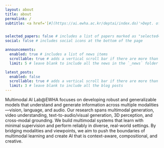 ```yaml
---
layout: about
title: about
permalink: /
subtitle: <a href='[#](https://ai.ewha.ac.kr/deptai/index.do)'>Dept. of AI, Ewha Womans University</a>. Seoul, Korea.


selected_papers: false # includes a list of papers marked as "selected={true}"
social: false # includes social icons at the bottom of the page

announcements:
  enabled: true # includes a list of news items
  scrollable: true # adds a vertical scroll bar if there are more than 3 news items
  limit: 5 # leave blank to include all the news in the `_news` folder

latest_posts:
  enabled: false
  scrollable: true # adds a vertical scroll bar if there are more than 3 new posts items
  limit: 3 # leave blank to include all the blog posts
---
```

Multimodal AI Lab@EWHA focuses on developing robust and generalizable models that understand and generate information across multiple modalities—vision, language, and audio. 
Our research spans multimodal generation, video understanding, text-to-audio/visual generation, 3D perception, and cross-modal grounding. 
We build multimodal systems that learn with minimal supervision and perform reliably in diverse, real-world settings.
By bridging modalities and viewpoints, we aim to push the boundaries of multimodal learning and create AI that is context-aware, compositional, and creative.

